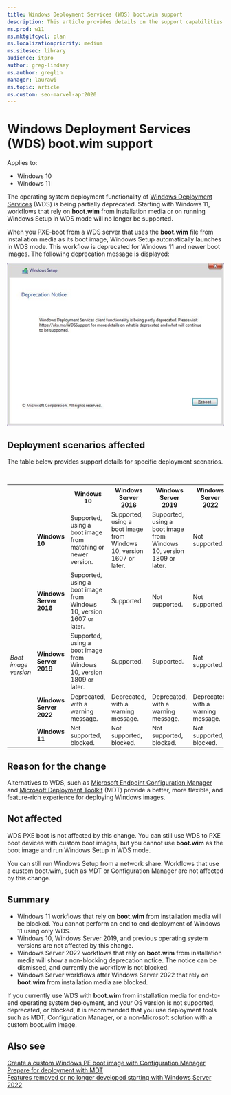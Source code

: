 ```yaml
---
title: Windows Deployment Services (WDS) boot.wim support
description: This article provides details on the support capabilities of WDS for end to end operating system deployment.
ms.prod: w11
ms.mktglfcycl: plan
ms.localizationpriority: medium
ms.sitesec: library
audience: itpro
author: greg-lindsay
ms.author: greglin
manager: laurawi
ms.topic: article
ms.custom: seo-marvel-apr2020
---
```


# Windows Deployment Services (WDS) boot.wim support

Applies to: 
- Windows 10 
- Windows 11

The operating system deployment functionality of [Windows Deployment Services](/previous-versions/windows/it-pro/windows-server-2012-r2-and-2012/hh831764(v=ws.11)) (WDS) is being partially deprecated. Starting with Windows 11, workflows that rely on **boot.wim** from installation media or on running Windows Setup in WDS mode will no longer be supported.

When you PXE-boot from a WDS server that uses the **boot.wim** file from installation media as its boot image, Windows Setup automatically launches in WDS mode. This workflow is deprecated for Windows 11 and newer boot images. The following deprecation message is displayed:

  ![WDS deprecation notice](images/wds-deprecation.png)

## Deployment scenarios affected

The table below provides support details for specific deployment scenarios.

<br>
<table cellpadding="1">
    <tr>
        <td>&nbsp;&nbsp;&nbsp;&nbsp;&nbsp;&nbsp;</td>
        <td>&nbsp;</td>
        <th>Windows 10</th>
        <th>Windows Server 2016</th>
        <th>Windows Server 2019</th>
        <th>Windows Server 2022</th>
        <th>Windows 11</th>
    </tr>
    <tr>
        <td rowspan="6"><i>
    <br>&nbsp;<br>&nbsp;<br>&nbsp;<br>&nbsp;<br>&nbsp;<br>&nbsp;<br>&nbsp;<br>&nbsp;<br>&nbsp;<br>Boot image version</i></td>
    </tr>
    <tr>
        <td><b>Windows 10</b></td>
        <td>Supported, using a boot image from matching or newer version.</td>
        <td>Supported, using a boot image from Windows 10, version 1607 or later.</td>
        <td>Supported, using a boot image from Windows 10, version 1809 or later.</td>
        <td>Not supported.</td>
        <td>Not supported.</td>
    </tr>
    <tr>
        <td><b>Windows Server 2016</b></td>
        <td>Supported, using a boot image from Windows 10, version 1607 or later.</td>
        <td>Supported.</td>
        <td>Not supported.</td>
        <td>Not supported.</td>
        <td>Not supported.</td>
    </tr>
    <tr>
        <td><b>Windows Server 2019</b></td>
        <td>Supported, using a boot image from Windows 10, version 1809 or later.</td>
        <td>Supported.</td>
        <td>Supported.</td>
        <td>Not supported.</td>
        <td>Not supported.</td>
    </tr>
    <tr>
        <td><b>Windows Server 2022</b></td>
        <td>Deprecated, with a warning message.</td>
        <td>Deprecated, with a warning message.</td>
        <td>Deprecated, with a warning message.</td>
        <td>Deprecated, with a warning message.</td>
        <td>Not supported.</td>
    </tr>
    <tr>
        <td><b>Windows 11</b></td>
        <td>Not supported, blocked.</td>
        <td>Not supported, blocked.</td>
        <td>Not supported, blocked.</td>
        <td>Not supported, blocked.</td>
        <td>Not supported, blocked.</td>
    </tr>
   </table>

## Reason for the change

Alternatives to WDS, such as [Microsoft Endpoint Configuration Manager](/mem/configmgr/) and [Microsoft Deployment Toolkit](/mem/configmgr/mdt/) (MDT) provide a better, more flexible, and feature-rich experience for deploying Windows images. 

## Not affected

WDS PXE boot is not affected by this change. You can still use WDS to PXE boot devices with custom boot images, but you cannot use **boot.wim** as the boot image and run Windows Setup in WDS mode.

You can still run Windows Setup from a network share. Workflows that use a custom boot.wim, such as MDT or Configuration Manager are not affected by this change.

## Summary

- Windows 11 workflows that rely on **boot.wim** from installation media will be blocked. You cannot perform an end to end deployment of Windows 11 using only WDS.
- Windows 10, Windows Server 2019, and previous operating system versions are not affected by this change.
- Windows Server 2022 workflows that rely on **boot.wim** from installation media will show a non-blocking deprecation notice. The notice can be dismissed, and currently the workflow is not blocked.
- Windows Server workflows after Windows Server 2022 that rely on **boot.wim** from installation media are blocked.

If you currently use WDS with **boot.wim** from installation media for end-to-end operating system deployment, and your OS version is not supported, deprecated, or blocked, it is recommended that you use deployment tools such as MDT, Configuration Manager, or a non-Microsoft solution with a custom boot.wim image. 

## Also see

[Create a custom Windows PE boot image with Configuration Manager](deploy-windows-cm/create-a-custom-windows-pe-boot-image-with-configuration-manager.md)<br>
[Prepare for deployment with MDT](deploy-windows-mdt/prepare-for-windows-deployment-with-mdt.md)<br>
[Features removed or no longer developed starting with Windows Server 2022](/windows-server/get-started/removed-deprecated-features-windows-server-2022)